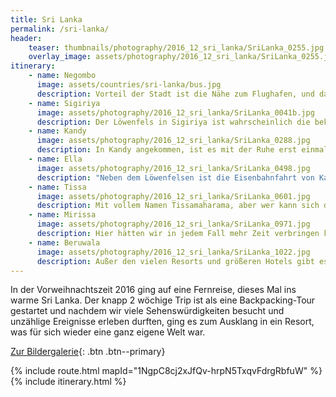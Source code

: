 ```yaml
---
title: Sri Lanka
permalink: /sri-lanka/
header:
    teaser: thumbnails/photography/2016_12_sri_lanka/SriLanka_0255.jpg
    overlay_image: assets/photography/2016_12_sri_lanka/SriLanka_0255.jpg
itinerary:
    - name: Negombo
      image: assets/countries/sri-lanka/bus.jpg
      description: Vorteil der Stadt ist die Nähe zum Flughafen, und da wir eine späte Ankunft haben sollten, war dort der erste Stopp. Für etwas anderes als einen Zwischenstopp würde ich es eigentlich auch nicht empfehlen.
    - name: Sigiriya
      image: assets/photography/2016_12_sri_lanka/SriLanka_0041b.jpg
      description: Der Löwenfels in Sigiriya ist wahrscheinlich die bekannteste Sehenswürdigkeit auf Sri Lanka, aber auch in der Umgebung gab es einiges zu sehen, so dass es sich lohnt ein paar Tage in der Gegend zu verbringen.
    - name: Kandy
      image: assets/photography/2016_12_sri_lanka/SriLanka_0288.jpg
      description: In Kandy angekommen, ist es mit der Ruhe erst einmal vorbei gewesen. Eben eine typische Großstadt, die aber auch einige Möglichkeiten bietet dem Trubel zu entkommen. Für mich als Naturliebhaber nicht der beste Stopp auf der Reise.
    - name: Ella
      image: assets/photography/2016_12_sri_lanka/SriLanka_0498.jpg
      description: "Neben dem Löwenfelsen ist die Eisenbahnfahrt von Kandy nach Ella wohl die zweitbekannteste Sehenswürdigkeit und das nicht ohne Grund: wunderschöne Plantagen und Landschaften laden zum Verweilen ein."
    - name: Tissa
      image: assets/photography/2016_12_sri_lanka/SriLanka_0601.jpg
      description: Mit vollem Namen Tissamaharama, aber wer kann sich das schon merken oder aussprechen? Die kleine Stadt im Süden von Sri Lanka ist sehr entspannt und Ausgangsort für Safaris in den Yala-Nationalpark. Definitiv eines unserer Highlights auf der Reise und definitiv zu empfehlen!
    - name: Mirissa
      image: assets/photography/2016_12_sri_lanka/SriLanka_0971.jpg
      description: Hier hätten wir in jedem Fall mehr Zeit verbringen können, neben wunderschönen Stränden gibt es nämlich auch viel zu Entdecken und Erleben. Wobei ich mir das Whale-Watching sparen hätte können, stundenlang seekrank über der Reling ist jetzt nicht so meine Definition von Spaß.
    - name: Beruwala
      image: assets/photography/2016_12_sri_lanka/SriLanka_1022.jpg
      description: Außer den vielen Resorts und größeren Hotels gibt es glaube ich in der Gegend nicht viel zu sehen, aber wer hier herkommt, hat vermutlich eh nichts anderes vor ;)
---
```


In der Vorweihnachtszeit 2016 ging auf eine Fernreise, dieses Mal ins warme Sri Lanka. 
Der knapp 2 wöchige Trip ist als eine Backpacking-Tour gestartet und nachdem wir viele Sehenswürdigkeiten besucht 
und unzählige Ereignisse erleben durften, ging es zum Ausklang in ein Resort, was für sich wieder eine ganz eigene Welt war.

[Zur Bildergalerie](/photography/sri-lanka-2016/){: .btn .btn--primary}

{% include route.html mapId="1NgpC8cj2xJfQv-hrpN5TxqvFdrgRbfuW" %}
{% include itinerary.html %}
